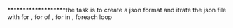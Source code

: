 *******************the task is to create a json format and itrate the json file with for , for of , for in , foreach loop 
